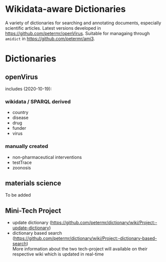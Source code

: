 # Wikidata-aware Dictionaries 

A variety of dictionaries for searching and annotating documents, especially scientific articles. Latest versions developed in 
https://github.com/petermr/openVirus. Suitable for managaing through `amidict` in https://github.com/petermr/ami3.

# Dictionaries

## openVirus

includes (2020-10-19):

### wikidata / SPARQL derived
* country
* disease
* drug
* funder
* virus

### manually created 
* non-pharmaceutical interventions
* testTrace
* zoonosis

## materials science
To be added

## Mini-Tech Project
- update dictionary (https://github.com/petermr/dictionary/wiki/Project:-update-dictionary)
- dictionary based search (https://github.com/petermr/dictionary/wiki/Project:-dictionary-based-search)  
More information about the two tech-project will available on their respective wiki which is updated in real-time



